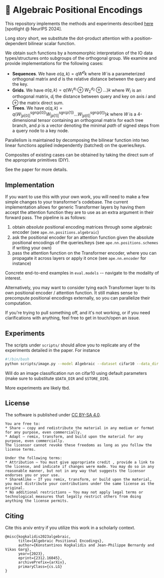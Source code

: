 # 🧮 Algebraic Positional Encodings

This repository implements the methods and experiments described [here](https://arxiv.org/abs/2312.16045) [spotlight @ NeurIPS 2024].

Long story short, we substitute the dot-product attention with a position-dependent bilinear scalar function.

We obtain such functions by a homomorphic interpretation of the IO data types/structures onto subgroups of the orthogonal group.
We examine and provide implementations for the following cases:
* **Sequences**. 
We have $`α(q, k) = qW^dk`$ where $`W`$ is a parameterized orthogonal matrix and $`d`$ is the relative distance
between the query and the key.
* **Grids**. 
We have $`a(q, k) = q (W_1^{d_1} \oplus W_2^{d_2} \oplus \dots) k`$ where $`W_i`$ is an orthogonal matrix,
$`d_i`$ the distance between query and key on axis $`i`$ and $`\oplus`$ the matrix direct sum.  
* **Trees**. 
We have $`α(q, k) = q(W_{|p[0]|}^{\mathrm{sgn}(p[0])}W_{|p[1]|}^{\mathrm{sgn}(p[1])}...W_{|p[t]|}^{\mathrm{sgn}(p[t])})k`$ 
where $`W`$ is a 4-dimensional tensor containing an orthogonal matrix for each tree branch, 
and $`p`$ is a vector denoting the minimal *path* of signed steps from a query node to a key node.

Parallelism is maintained by decomposing the bilinear function into two linear functions applied independently (batched)
on the queries/keys. 

Composites of existing cases can be obtained by taking the direct sum of the appropriate primitives (DIY).

See the paper for more details.

## Implementation
If you want to use this with your own work, you will need to make a few simple changes to your transformer's codebase.
The current implementation allows for generic Transformer layers by having them accept the attention function they are
to use as an extra argument in their forward pass. The pipeline is as follows:
1. obtain *absolute* positional encoding matrices through some algebraic encoder (see `ape.nn.positions.algebraic`)
2. ask the positional encoder for an attention function given the absolute positional encodings of the queries/keys
   (see `ape.nn.positions.schemes` if writing your own)
3. pass the attention function on the Transformer encoder, where you can propagate it across layers or apply it once
   (see `ape.nn.encoder` for instance)

Concrete end-to-end examples in `eval.models` -- navigate to the modality of interest.

Alternatively, you may want to consider tying each Transformer layer to its own positional encoder / attention function.
It still makes sense to precompute positional encodings externally, so you can parallelize their computation. 

If you're trying to pull something off, and it's not working, or if you need clarifications with anything, feel free 
to get in touch/open an issue.

## Experiments
The scripts under `scripts/` should allow you to replicate any of the experiments detailed in the paper.
For instance
```bash
#!/bin/bash
python scripts/image.py --model Algebraic --dataset cifar10 --data_dir $DATA_DIR --store_path $STORE_DIR --seed 1312 
```
Will do an image classification run on cifar10 using default parameters (make sure to substitute `$DATA_DIR` and
`$STORE_DIR`).

More experiments are likely tbd.


## License
The software is published under [CC BY-SA 4.0](https://creativecommons.org/licenses/by-sa/4.0/).

```
You are free to:
* Share — copy and redistribute the material in any medium or format for any purpose, even commercially.
* Adapt — remix, transform, and build upon the material for any purpose, even commercially.
The licensor cannot revoke these freedoms as long as you follow the license terms.

Under the following terms:
* Attribution — You must give appropriate credit , provide a link to the license, and indicate if changes were made. You may do so in any reasonable manner, but not in any way that suggests the licensor endorses you or your use.
* ShareAlike — If you remix, transform, or build upon the material, you must distribute your contributions under the same license as the original.
* No additional restrictions — You may not apply legal terms or technological measures that legally restrict others from doing anything the license permits.
```

## Citing
Cite this arxiv entry if you utilize this work in a scholarly context.
```
@misc{kogkalidis2023algebraic,
      title={Algebraic Positional Encodings}, 
      author={Konstantinos Kogkalidis and Jean-Philippe Bernardy and Vikas Garg},
      year={2023},
      eprint={2312.16045},
      archivePrefix={arXiv},
      primaryClass={cs.LG}
}
```
